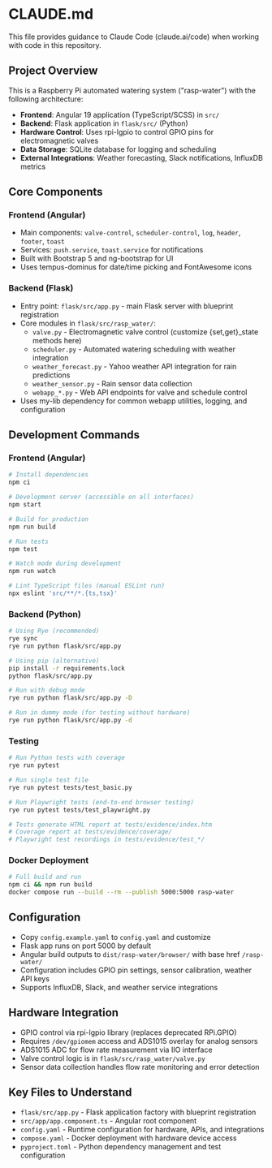 # CLAUDE.md

This file provides guidance to Claude Code (claude.ai/code) when working with code in this repository.

## Project Overview

This is a Raspberry Pi automated watering system ("rasp-water") with the following architecture:

- **Frontend**: Angular 19 application (TypeScript/SCSS) in `src/` 
- **Backend**: Flask application in `flask/src/` (Python)
- **Hardware Control**: Uses rpi-lgpio to control GPIO pins for electromagnetic valves
- **Data Storage**: SQLite database for logging and scheduling
- **External Integrations**: Weather forecasting, Slack notifications, InfluxDB metrics

## Core Components

### Frontend (Angular)
- Main components: `valve-control`, `scheduler-control`, `log`, `header`, `footer`, `toast`
- Services: `push.service`, `toast.service` for notifications  
- Built with Bootstrap 5 and ng-bootstrap for UI
- Uses tempus-dominus for date/time picking and FontAwesome icons

### Backend (Flask)
- Entry point: `flask/src/app.py` - main Flask server with blueprint registration
- Core modules in `flask/src/rasp_water/`:
  - `valve.py` - Electromagnetic valve control (customize {set,get}_state methods here)
  - `scheduler.py` - Automated watering scheduling with weather integration
  - `weather_forecast.py` - Yahoo weather API integration for rain predictions
  - `weather_sensor.py` - Rain sensor data collection
  - `webapp_*.py` - Web API endpoints for valve and schedule control
- Uses my-lib dependency for common webapp utilities, logging, and configuration

## Development Commands

### Frontend (Angular)
```bash
# Install dependencies
npm ci

# Development server (accessible on all interfaces)
npm start

# Build for production 
npm run build

# Run tests
npm test

# Watch mode during development
npm run watch

# Lint TypeScript files (manual ESLint run)
npx eslint 'src/**/*.{ts,tsx}'
```

### Backend (Python)
```bash
# Using Rye (recommended)
rye sync
rye run python flask/src/app.py

# Using pip (alternative)  
pip install -r requirements.lock
python flask/src/app.py

# Run with debug mode
rye run python flask/src/app.py -D

# Run in dummy mode (for testing without hardware)
rye run python flask/src/app.py -d
```

### Testing
```bash
# Run Python tests with coverage
rye run pytest

# Run single test file
rye run pytest tests/test_basic.py

# Run Playwright tests (end-to-end browser testing)
rye run pytest tests/test_playwright.py

# Tests generate HTML report at tests/evidence/index.htm
# Coverage report at tests/evidence/coverage/
# Playwright test recordings in tests/evidence/test_*/
```

### Docker Deployment
```bash
# Full build and run
npm ci && npm run build
docker compose run --build --rm --publish 5000:5000 rasp-water
```

## Configuration

- Copy `config.example.yaml` to `config.yaml` and customize
- Flask app runs on port 5000 by default  
- Angular build outputs to `dist/rasp-water/browser/` with base href `/rasp-water/`
- Configuration includes GPIO pin settings, sensor calibration, weather API keys
- Supports InfluxDB, Slack, and weather service integrations

## Hardware Integration

- GPIO control via rpi-lgpio library (replaces deprecated RPi.GPIO)
- Requires `/dev/gpiomem` access and ADS1015 overlay for analog sensors
- ADS1015 ADC for flow rate measurement via IIO interface
- Valve control logic is in `flask/src/rasp_water/valve.py`
- Sensor data collection handles flow rate monitoring and error detection

## Key Files to Understand

- `flask/src/app.py` - Flask application factory with blueprint registration
- `src/app/app.component.ts` - Angular root component
- `config.yaml` - Runtime configuration for hardware, APIs, and integrations  
- `compose.yaml` - Docker deployment with hardware device access
- `pyproject.toml` - Python dependency management and test configuration